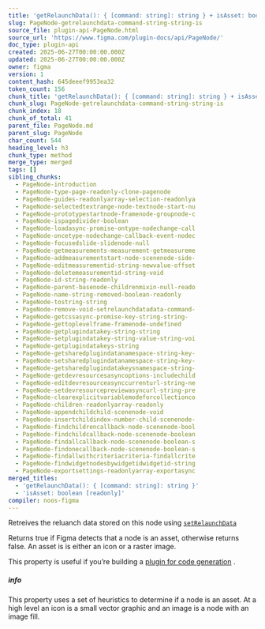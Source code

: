 ```yaml
---
title: 'getRelaunchData(): { [command: string]: string } + isAsset: boolean [readonly]'
slug: PageNode-getrelaunchdata-command-string-string-is
source_file: plugin-api-PageNode.html
source_url: 'https://www.figma.com/plugin-docs/api/PageNode/'
doc_type: plugin-api
created: 2025-06-27T00:00:00.000Z
updated: 2025-06-27T00:00:00.000Z
owner: figma
version: 1
content_hash: 645deeef9953ea32
token_count: 156
chunk_title: 'getRelaunchData(): { [command: string]: string } + isAsset: boolean [readonly]'
chunk_slug: PageNode-getrelaunchdata-command-string-string-is
chunk_index: 18
chunk_of_total: 41
parent_file: PageNode.md
parent_slug: PageNode
char_count: 544
heading_level: h3
chunk_type: method
merge_type: merged
tags: []
sibling_chunks:
  - PageNode-introduction
  - PageNode-type-page-readonly-clone-pagenode
  - PageNode-guides-readonlyarray-selection-readonlya
  - PageNode-selectedtextrange-node-textnode-start-nu
  - PageNode-prototypestartnode-framenode-groupnode-c
  - PageNode-ispagedivider-boolean
  - PageNode-loadasync-promise-ontype-nodechange-call
  - PageNode-oncetype-nodechange-callback-event-nodec
  - PageNode-focusedslide-slidenode-null
  - PageNode-getmeasurements-measurement-getmeasureme
  - PageNode-addmeasurementstart-node-scenenode-side-
  - PageNode-editmeasurementid-string-newvalue-offset
  - PageNode-deletemeasurementid-string-void
  - PageNode-id-string-readonly
  - PageNode-parent-basenode-childrenmixin-null-reado
  - PageNode-name-string-removed-boolean-readonly
  - PageNode-tostring-string
  - PageNode-remove-void-setrelaunchdatadata-command-
  - PageNode-getcssasync-promise-key-string-string-
  - PageNode-gettoplevelframe-framenode-undefined
  - PageNode-getplugindatakey-string-string
  - PageNode-setplugindatakey-string-value-string-voi
  - PageNode-getplugindatakeys-string
  - PageNode-getsharedplugindatanamespace-string-key-
  - PageNode-setsharedplugindatanamespace-string-key-
  - PageNode-getsharedplugindatakeysnamespace-string-
  - PageNode-getdevresourcesasyncoptions-includechild
  - PageNode-editdevresourceasynccurrenturl-string-ne
  - PageNode-setdevresourcepreviewasyncurl-string-pre
  - PageNode-clearexplicitvariablemodeforcollectionco
  - PageNode-children-readonlyarray-readonly
  - PageNode-appendchildchild-scenenode-void
  - PageNode-insertchildindex-number-child-scenenode-
  - PageNode-findchildrencallback-node-scenenode-bool
  - PageNode-findchildcallback-node-scenenode-boolean
  - PageNode-findallcallback-node-scenenode-boolean-s
  - PageNode-findonecallback-node-scenenode-boolean-s
  - PageNode-findallwithcriteriacriteria-findallcrite
  - PageNode-findwidgetnodesbywidgetidwidgetid-string
  - PageNode-exportsettings-readonlyarray-exportasync
merged_titles:
  - 'getRelaunchData(): { [command: string]: string }'
  - 'isAsset: boolean [readonly]'
compiler: noos-figma
---
```


Retreives the reluanch data stored on this node using [`setRelaunchData`](/plugin-docs/api/properties/nodes-setrelaunchdata/)

Returns true if Figma detects that a node is an asset, otherwise returns false. An asset is is either an icon or a raster image.

This property is useful if you’re building a [plugin for code generation](/plugin-docs/codegen-plugins/)
.

##### info

This property uses a set of heuristics to determine if a node is an asset. At a high level an icon is a small vector graphic and an image is a node with an image fill.
